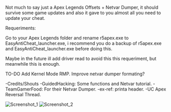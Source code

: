 Not much to say just a Apex Legends Offsets + Netvar Dumper, it should survive some game updates and also it gave to you almost all you need to update your cheat.

Requeriments:

Go to your Apex Legends folder and rename r5apex.exe to EasyAntiCheat_launcher.exe, i recommend you do a backup of r5apex.exe and EasyAntiCheat_launcher.exe before doing this.

Maybe in the future ill add driver read to avoid this this requeriment, but meanwhile this is enough.

TO-DO
Add Kernel Mode RMP.
Improve netvar dumper formating?

-Credits/Shouts
-GuidedHacking: Some functions and Netvar tutorial.
-TeamGamerFood: For their Netvar Dumper.
-ex-ref: printa header.
-UC Apex Reversal Thread.

![Screenshot_1](https://user-images.githubusercontent.com/48286749/126054862-6bdac5d0-c237-4d82-812d-51697d07f2ec.png)
![Screenshot_2](https://user-images.githubusercontent.com/48286749/126067428-5e69e074-770a-439c-b809-8b9a22f7fd3b.png)

